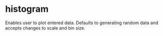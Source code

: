 # histogram
Enables user to plot entered data.
Defaults to generating random data and accepts changes to scale and bin size.
